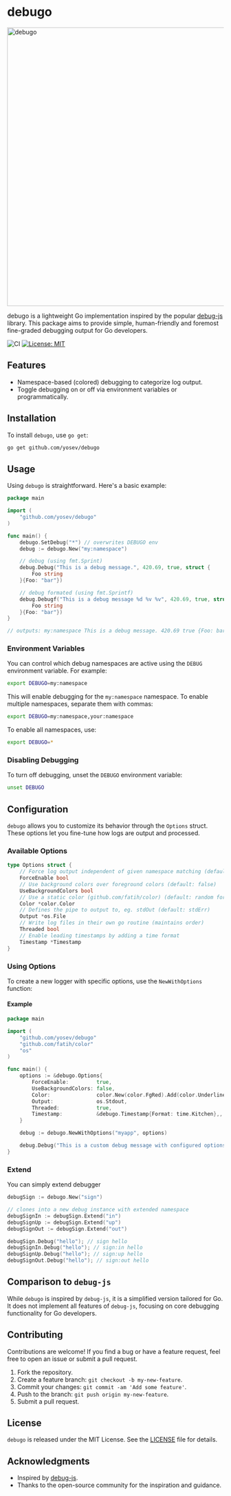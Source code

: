 # debugo

<img width="647" src="https://github.com/user-attachments/assets/2b5d9516-ae54-4868-ae5b-c9cef13015cc" alt="debugo" />

debugo is a lightweight Go implementation inspired by the popular [debug-js](https://github.com/debug-js/debug) library. This package aims to provide simple, human-friendly and foremost fine-graded debugging output for Go developers.

![CI](https://github.com/yosev/debugo/actions/workflows/go.test.yml/badge.svg)
[![License: MIT](https://img.shields.io/badge/License-MIT-yellow.svg)](https://opensource.org/licenses/MIT)

## Features

- Namespace-based (colored) debugging to categorize log output.
- Toggle debugging on or off via environment variables or programmatically.

## Installation

To install `debugo`, use `go get`:

```bash
go get github.com/yosev/debugo
```

## Usage

Using `debugo` is straightforward. Here's a basic example:

```go
package main

import (
	"github.com/yosev/debugo"
)

func main() {
	debugo.SetDebug("*") // overwrites DEBUGO env
	debug := debugo.New("my:namespace")

    // debug (using fmt.Sprint)
	debug.Debug("This is a debug message.", 420.69, true, struct {
		Foo string
	}{Foo: "bar"})

    // debug formated (using fmt.Sprintf)
    debug.Debugf("This is a debug message %d %v %v", 420.69, true, struct {
		Foo string
	}{Foo: "bar"})
}

// outputs: my:namespace This is a debug message. 420.69 true {Foo: bar} +0ms
```

### Environment Variables

You can control which debug namespaces are active using the `DEBUG` environment variable. For example:

```bash
export DEBUGO=my:namespace
```

This will enable debugging for the `my:namespace` namespace. To enable multiple namespaces, separate them with commas:

```bash
export DEBUGO=my:namespace,your:namespace
```

To enable all namespaces, use:

```bash
export DEBUGO=*
```

### Disabling Debugging

To turn off debugging, unset the `DEBUGO` environment variable:

```bash
unset DEBUGO
```

## Configuration

`debugo` allows you to customize its behavior through the `Options` struct. These options let you fine-tune how logs are output and processed.

### Available Options

```go
type Options struct {
    // Force log output independent of given namespace matching (default: false)
    ForceEnable bool
    // Use background colors over foreground colors (default: false)
    UseBackgroundColors bool
    // Use a static color (github.com/fatih/color) (default: random foreground color)
    Color *color.Color
    // Defines the pipe to output to, eg. stdOut (default: stdErr)
    Output *os.File
    // Write log files in their own go routine (maintains order)
    Threaded bool
    // Enable leading timestamps by adding a time format
    Timestamp *Timestamp
}
```

### Using Options

To create a new logger with specific options, use the `NewWithOptions` function:

#### Example

```go
package main

import (
    "github.com/yosev/debugo"
    "github.com/fatih/color"
    "os"
)

func main() {
    options := &debugo.Options{
        ForceEnable:         true,
        UseBackgroundColors: false,
        Color:               color.New(color.FgRed).Add(color.Underline),
        Output:              os.Stdout,
        Threaded:            true,
        Timestamp:           &debugo.Timestamp{Format: time.Kitchen},,
    }

    debug := debugo.NewWithOptions("myapp", options)

    debug.Debug("This is a custom debug message with configured options.")
}
```

### Extend

You can simply extend debugger

```go
debugSign := debugo.New("sign")

// clones into a new debug instance with extended namespace
debugSignIn := debugSign.Extend("in")
debugSignUp := debugSign.Extend("up")
debugSignOut := debugSign.Extend("out")

debugSign.Debug("hello"); // sign hello
debugSignIn.Debug("hello"); // sign:in hello
debugSignUp.Debug("hello"); // sign:up hello
debugSignOut.Debug("hello"); // sign:out hello
```

## Comparison to `debug-js`

While `debugo` is inspired by `debug-js`, it is a simplified version tailored for Go. It does not implement all features of `debug-js`, focusing on core debugging functionality for Go developers.

## Contributing

Contributions are welcome! If you find a bug or have a feature request, feel free to open an issue or submit a pull request.

1. Fork the repository.
2. Create a feature branch: `git checkout -b my-new-feature`.
3. Commit your changes: `git commit -am 'Add some feature'`.
4. Push to the branch: `git push origin my-new-feature`.
5. Submit a pull request.

## License

`debugo` is released under the MIT License. See the [LICENSE](LICENSE) file for details.

## Acknowledgments

- Inspired by [debug-js](https://github.com/debug-js/debug).
- Thanks to the open-source community for the inspiration and guidance.
